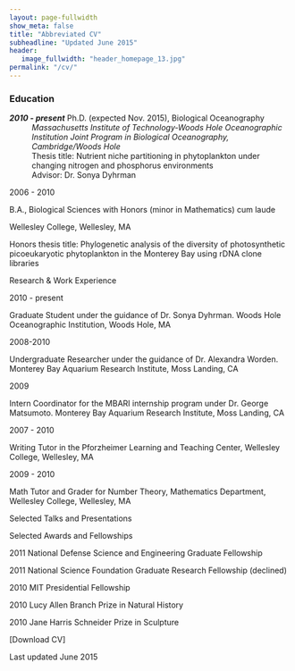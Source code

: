 ```yaml
---
layout: page-fullwidth
show_meta: false
title: "Abbreviated CV"
subheadline: "Updated June 2015"
header:
   image_fullwidth: "header_homepage_13.jpg"
permalink: "/cv/"
---
```

<h3>Education</h3>
<dl>
<dt> <i><b>2010 - present</b></i>  Ph.D. (expected Nov. 2015), Biological Oceanography </dt>
<dd><i>Massachusetts Institute of Technology-Woods Hole Oceanographic Institution Joint Program in Biological Oceanography, Cambridge/Woods Hole</i></dd>
<dd>Thesis title: Nutrient niche partitioning in phytoplankton under changing nitrogen and phosphorus environments</dd>
<dd>Advisor:      Dr. Sonya Dyhrman</dd>
</dl>

2006 - 2010

B.A., Biological Sciences with Honors (minor in Mathematics) cum laude

Wellesley College, Wellesley, MA

Honors thesis title: Phylogenetic analysis of the diversity of photosynthetic picoeukaryotic phytoplankton in the Monterey Bay using rDNA clone libraries

Research & Work Experience

2010 - present

Graduate Student under the guidance of Dr. Sonya Dyhrman. Woods Hole Oceanographic Institution, Woods Hole, MA

2008-2010

Undergraduate Researcher under the guidance of Dr. Alexandra Worden. Monterey Bay Aquarium Research Institute, Moss Landing, CA 

2009

Intern Coordinator for the MBARI internship program under Dr. George Matsumoto.  Monterey Bay Aquarium Research Institute, Moss Landing, CA

2007 - 2010

Writing Tutor in the Pforzheimer Learning and Teaching Center, Wellesley College, Wellesley, MA

2009 - 2010

Math Tutor and Grader for Number Theory, Mathematics Department, Wellesley College, Wellesley, MA

Selected Talks and Presentations

 

Selected Awards and Fellowships

2011       National Defense Science and Engineering Graduate Fellowship

2011       National Science Foundation Graduate Research Fellowship (declined)

2010       MIT Presidential Fellowship

2010       Lucy Allen Branch Prize in Natural History

2010       Jane Harris Schneider Prize in Sculpture

[Download CV]

Last updated June 2015

